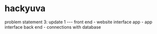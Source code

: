 # hackyuva

problem statement 3:
 update 1 ---
 front end - website interface
 app - app interface
 back end - connections with database
